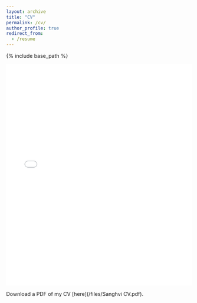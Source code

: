 ```yaml
---
layout: archive
title: "CV"
permalink: /cv/
author_profile: true
redirect_from:
  - /resume
---
```


{% include base_path %}

<iframe src="/files/Sanghvi CV.pdf" width="100%" height="600" frameborder="no" border="0" marginwidth="0" marginheight="0">
</iframe>

Download a PDF of my CV [here](/files/Sanghvi CV.pdf).


